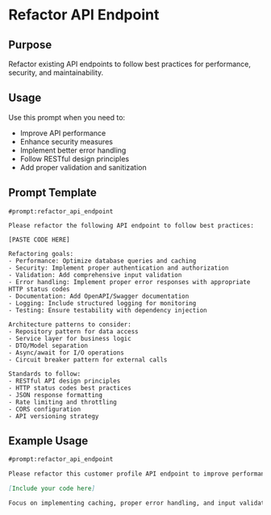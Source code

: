 # Refactor API Endpoint

## Purpose
Refactor existing API endpoints to follow best practices for performance, security, and maintainability.

## Usage
Use this prompt when you need to:
- Improve API performance
- Enhance security measures
- Implement better error handling
- Follow RESTful design principles
- Add proper validation and sanitization

## Prompt Template

```
#prompt:refactor_api_endpoint

Please refactor the following API endpoint to follow best practices:

[PASTE CODE HERE]

Refactoring goals:
- Performance: Optimize database queries and caching
- Security: Implement proper authentication and authorization
- Validation: Add comprehensive input validation
- Error handling: Implement proper error responses with appropriate HTTP status codes
- Documentation: Add OpenAPI/Swagger documentation
- Logging: Include structured logging for monitoring
- Testing: Ensure testability with dependency injection

Architecture patterns to consider:
- Repository pattern for data access
- Service layer for business logic
- DTO/Model separation
- Async/await for I/O operations
- Circuit breaker pattern for external calls

Standards to follow:
- RESTful API design principles
- HTTP status codes best practices
- JSON response formatting
- Rate limiting and throttling
- CORS configuration
- API versioning strategy
```

## Example Usage

```markdown
#prompt:refactor_api_endpoint

Please refactor this customer profile API endpoint to improve performance and security:

[Include your code here]

Focus on implementing caching, proper error handling, and input validation.
```
